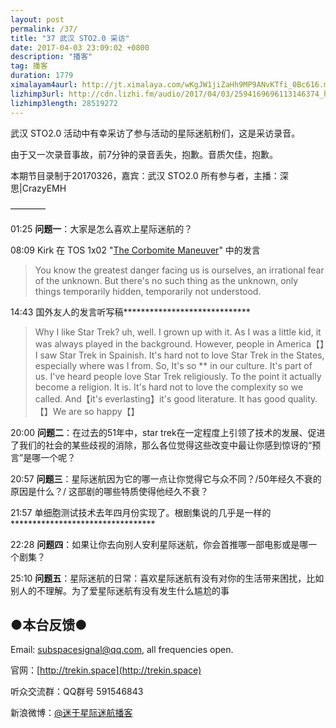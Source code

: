 ```yaml
---
layout: post
permalink: /37/
title: "37 武汉 STO2.0 采访"
date: 2017-04-03 23:09:02 +0800
description: "播客"
tag: 播客 
duration: 1779
ximalayam4aurl: http://jt.ximalaya.com/wKgJW1jiZaHh9MP9ANvKTfi_0Bc616.m4a?channel=rss&album_id=3135361&track_id=34440398&uid=6418191&jt=http://audio.xmcdn.com/group27/M02/14/3B/wKgJW1jiZaHh9MP9ANvKTfi_0Bc616.m4a
lizhimp3url: http://cdn.lizhi.fm/audio/2017/04/03/2594169696113146374_hd.mp3
lizhimp3length: 28519272
---
```


武汉 STO2.0 活动中有幸采访了参与活动的星际迷航粉们，这是采访录音。

由于又一次录音事故，前7分钟的录音丢失，抱歉。音质欠佳，抱歉。

本期节目录制于20170326，嘉宾：武汉 STO2.0 所有参与者，主播：深思\|CrazyEMH

————

01:25 **问题一**：大家是怎么喜欢上星际迷航的？

08:09 Kirk 在 TOS 1x02 "[The Corbomite Maneuver](http://memory-alpha.wikia.com/wiki/The_Corbomite_Maneuver_%28episode%29)" 中的发言

> You know the greatest danger facing us is ourselves, an irrational fear of the unknown. But there's no such thing as the unknown, only things temporarily hidden, temporarily not understood.

14:43 国外友人的发言听写稿*****************************

>Why I like Star Trek? uh, well. I grown up with it. As I was a little kid, it was always played in the background. However, people in America【】I saw Star Trek in Spainish. It's hard not to love Star Trek in the States, especially where was I from. So, It's so ** in our culture. It's part of us. I've heard people love Star Trek religiously. To the point it actually become a religion. It is. It's hard not to love the complexity so we called. And【it's everlasting】it's good literature. It has good quality. 【】We are so happy【】

20:00 **问题二**：在过去的51年中，star trek在一定程度上引领了技术的发展、促进了我们的社会的某些歧视的消除，那么各位觉得这些改变中最让你感到惊讶的“预言”是哪一个呢？

20:57 **问题三**：星际迷航因为它的哪一点让你觉得它与众不同？/50年经久不衰的原因是什么？/ 这部剧的哪些特质使得他经久不衰？

21:57 单细胞测试技术去年四月份实现了。根剧集说的几乎是一样的*********************************

22:28 **问题四**：如果让你去向别人安利星际迷航，你会首推哪一部电影或是哪一个剧集？

25:10 **问题五**：星际迷航的日常：喜欢星际迷航有没有对你的生活带来困扰，比如别人的不理解。为了爱星际迷航有没有发生什么尴尬的事

## ●本台反馈●

Email: [subspacesignal@qq.com](mailto:subspacesignal@qq.com), all frequencies open.

官网：[http://trekin.space](http://trekin.space)

听众交流群：QQ群号 591546843

新浪微博：[@迷于星际迷航播客](http://weibo.com/lostinst)

